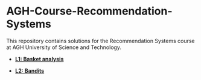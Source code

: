 # AGH-Course-Recommendation-Systems

This repository contains solutions for the Recommendation Systems course at AGH University of Science and Technology.

- [**L1: Basket analysis**](./L1-Basket_analysis/)

- [**L2: Bandits**](./L2-Bandits/)
